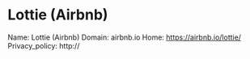 
# Lottie (Airbnb)

Name: Lottie (Airbnb)
Domain: airbnb.io
Home: https://airbnb.io/lottie/
Privacy_policy: http://
